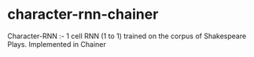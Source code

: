 # character-rnn-chainer
Character-RNN :- 1 cell RNN (1 to 1) trained on the corpus of  Shakespeare Plays. Implemented in Chainer

